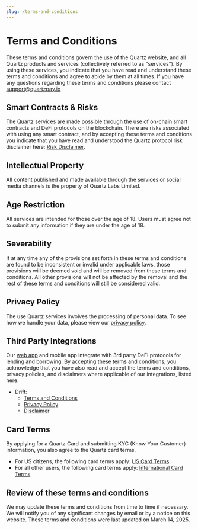 ```yaml
---
slug: /terms-and-conditions
---
```


# Terms and Conditions

These terms and conditions govern the use of the Quartz website, and all Quartz products and services (collectively referred to as "services"). By using these services, you indicate that you have read and understand these terms and conditions and agree to abide by them at all times. If you have any questions regarding these terms and conditions please contact [support@quartzpay.io](mailto:support@quartzpay.io)

## Smart Contracts & Risks

The Quartz services are made possible through the use of on-chain smart contracts and DeFi protocols on the blockchain. There are risks associated with using any smart contract, and by accepting these terms and conditions you indicate that you have read and understood the Quartz protocol risk disclaimer here: [Risk Disclaimer](./risks).

## Intellectual Property

All content published and made available through the services or social media channels is the property of Quartz Labs Limited.

## Age Restriction

All services are intended for those over the age of 18. Users must agree not to submit any information if they are under the age of 18.

## Severability

If at any time any of the provisions set forth in these terms and conditions are found to be inconsistent or invalid under applicable laws, those provisions will be deemed void and will be removed from these terms and conditions. All other provisions will not be affected by the removal and the rest of these terms and conditions will still be considered valid.

## Privacy Policy

The use Quartz services involves the processing of personal data. To see how we handle your data, please view our [privacy policy](./privacy-policy).

## Third Party Integrations

Our [web app](https://app.quartzpay.io/) and mobile app integrate with 3rd party DeFi protocols for lending and borrowing. By accepting these terms and conditions, you acknowledge that you have also read and accept the terms and conditions, privacy policies, and disclaimers where applicable of our integrations, listed here:

- Drift: 
    - [Terms and Conditions](https://docs.drift.trade/legal-and-regulations/terms-of-use)
    - [Privacy Policy](https://docs.drift.trade/legal-and-regulations/privacy-policy)
    - [Disclaimer](https://docs.drift.trade/legal-and-regulations/disclaimer)

## Card Terms

By applying for a Quartz Card and submitting KYC (Know Your Customer) information, you also agree to the Quartz card terms.

- For US citizens, the following card terms apply: <a href="/pdfs/card-terms-us.pdf" target="_blank" rel="noopener noreferrer">US Card Terms</a>
- For all other users, the following card terms apply: <a href="/pdfs/card-terms-international.pdf" target="_blank" rel="noopener noreferrer">International Card Terms</a>

## Review of these terms and conditions 

We may update these terms and conditions from time to time if necessary. We will notify you of any significant changes by email or by a notice on this website. These terms and conditions were last updated on March 14, 2025.
